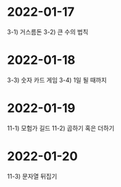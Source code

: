 # 2022-01-17
3-1) 거스름돈
3-2) 큰 수의 법칙

# 2022-01-18
3-3) 숫자 카드 게임
3-4) 1일 될 때까지

# 2022-01-19
11-1) 모험가 길드
11-2) 곱하기 혹은 더하기

# 2022-01-20
11-3) 문자열 뒤집기